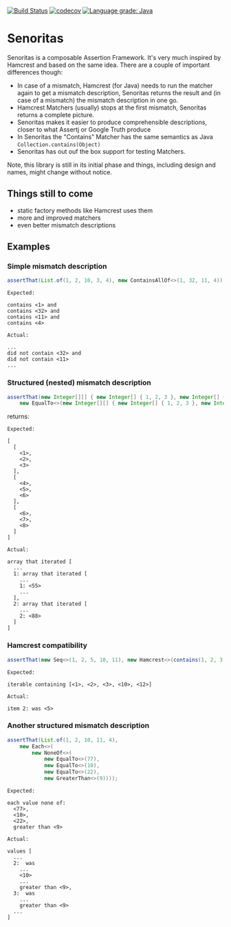 [![Build Status](https://travis-ci.com/dmfs/senoritas.svg?branch=master)](https://travis-ci.com/dmfs/senoritas)
[![codecov](https://codecov.io/gh/dmfs/senoritas/branch/master/graph/badge.svg)](https://codecov.io/gh/dmfs/senoritas)
[![Language grade: Java](https://img.shields.io/lgtm/grade/java/g/dmfs/senoritas.svg?logo=lgtm&logoWidth=18)](https://lgtm.com/projects/g/dmfs/senoritas/context:java)

# Senoritas

Senoritas is a composable Assertion Framework. It's very much inspired by Hamcrest and based on the same idea. There are a couple of important differences though:

* In case of a mismatch, Hamcrest (for Java) needs to run the matcher again to get a mismatch description, Senoritas returns the result and (in case of a mismatch) the mismatch description in one go.
* Hamcrest Matchers (usually) stops at the first mismatch, Senoritas returns a complete picture.
* Senoritas makes it easier to produce comprehensible descriptions, closer to what Assertj or Google Truth produce
* In Senoritas the "Contains" Matcher has the same semantics as Java `Collection.contains(Object)`
* Senoritas has out ouf the box support for testing Matchers.


Note, this library is still in its initial phase and things, including design and names, might change without notice.

## Things still to come

* static factory methods like Hamcrest uses them
* more and improved matchers
* even better mismatch descriptions




## Examples


### Simple mismatch description

```java
assertThat(List.of(1, 2, 10, 3, 4), new ContainsAllOf<>(1, 32, 11, 4));
```

```text
Expected:

contains <1> and
contains <32> and
contains <11> and
contains <4>

Actual:   

...
did not contain <32> and
did not contain <11>
...
```

### Structured (nested) mismatch description

```java
assertThat(new Integer[][] { new Integer[] { 1, 2, 3 }, new Integer[] { 4, 55, 6 }, new Integer[] { 6, 7, 88 } },
    new EqualTo<>(new Integer[][] { new Integer[] { 1, 2, 3 }, new Integer[] { 4, 5, 6 }, new Integer[] { 6, 7, 8 } }));
```

returns:

```text
Expected:

[
  [
    <1>,
    <2>,
    <3>
  ],
  [
    <4>,
    <5>,
    <6>
  ],
  [
    <6>,
    <7>,
    <8>
  ]
]

Actual:   

array that iterated [
  ...
  1: array that iterated [
    ...
    1: <55>
    ...
  ],
  2: array that iterated [
    ...
    2: <88>
  ]
]
```


### Hamcrest compatibility

```java
assertThat(new Seq<>(1, 2, 5, 10, 11), new Hamcrest<>(contains(1, 2, 3, 10, 12)));
```

```text
Expected:

iterable containing [<1>, <2>, <3>, <10>, <12>]

Actual:   

item 2: was <5>
```


### Another structured mismatch description

```java
assertThat(List.of(1, 2, 10, 11, 4),
    new Each<>(
        new NoneOf<>(
            new EqualTo<>(77),
            new EqualTo<>(10),
            new EqualTo<>(22),
            new GreaterThan<>(9))));
```

```text
Expected:

each value none of:
  <77>,
  <10>,
  <22>,
  greater than <9>

Actual:   

values [
  ...
  2:  was
    ...
    <10>
    ...
    greater than <9>,
  3:  was
    ...
    greater than <9>
  ...
]
```

